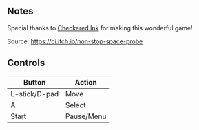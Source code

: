 ## Notes

Special thanks to [Checkered Ink](https://ci.itch.io/) for making this wonderful game!

Source: https://ci.itch.io/non-stop-space-probe

## Controls

| Button | Action |
|--|--| 
|L-stick/D-pad|Move|
|A|Select|
|Start |Pause/Menu|


